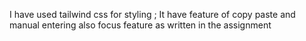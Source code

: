 I have used tailwind css for styling ;
It have feature of copy paste and manual entering 
also focus feature as written in the assignment 
